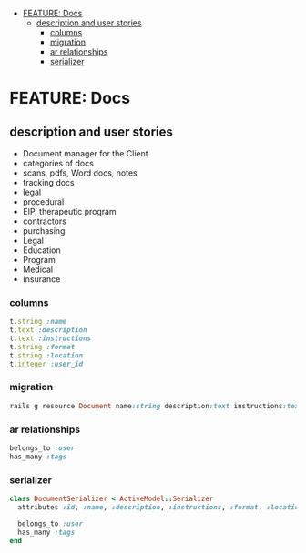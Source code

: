 <!-- START doctoc generated TOC please keep comment here to allow auto update -->
<!-- DON'T EDIT THIS SECTION, INSTEAD RE-RUN doctoc TO UPDATE -->


- [FEATURE: Docs](#feature-docs)
  - [description and user stories](#description-and-user-stories)
    - [columns](#columns)
    - [migration](#migration)
    - [ar relationships](#ar-relationships)
    - [serializer](#serializer)

<!-- END doctoc generated TOC please keep comment here to allow auto update -->

# FEATURE: Docs

## description and user stories

- Document manager for the Client
- categories of docs
- scans, pdfs, Word docs, notes
- tracking docs
- legal
- procedural
- EIP, therapeutic program
- contractors
- purchasing
- Legal
- Education
- Program
- Medical
- Insurance

### columns

```ruby
t.string :name
t.text :description
t.text :instructions
t.string :format
t.string :location
t.integer :user_id
```

### migration

```ruby
rails g resource Document name:string description:text instructions:text format:text location:text user_id:integer
```

### ar relationships

```ruby
belongs_to :user
has_many :tags
```

### serializer

```ruby
class DocumentSerializer < ActiveModel::Serializer
  attributes :id, :name, :description, :instructions, :format, :location, :user

  belongs_to :user
  has_many :tags
end
```
